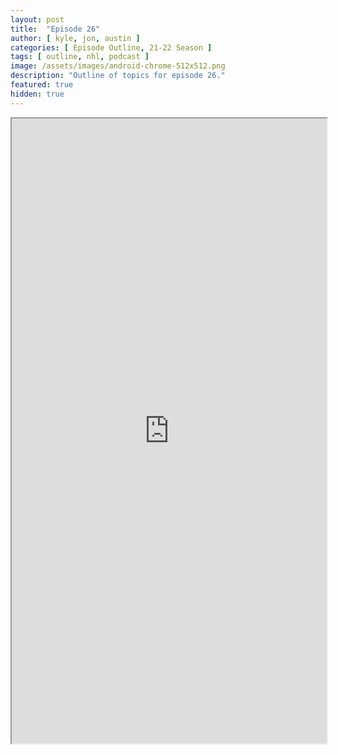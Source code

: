 ```yaml
---
layout: post
title:  "Episode 26"
author: [ kyle, jon, austin ]
categories: [ Episode Outline, 21-22 Season ]
tags: [ outline, nhl, podcast ]
image: /assets/images/android-chrome-512x512.png
description: "Outline of topics for episode 26."
featured: true
hidden: true
---
```


<iframe src="https://docs.google.com/document/d/e/2PACX-1vQDc-FBiClFzXoqRD6GD9-qyID4H825BgeHR9s1Ah3fepe0pbfvEbdGW_bIoKJl29augvLcpvPtmY0c/pub?embedded=true" width="100%" height="1000"></iframe>
